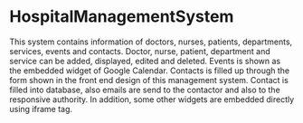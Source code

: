 # HospitalManagementSystem
This system contains information of doctors, nurses, patients, departments, services, events and contacts.
Doctor, nurse, patient, department and service can be added, displayed, edited and deleted.
Events is shown as the embedded widget of Google Calendar.
Contacts is filled up through the form shown in the front end design of this management system.
Contact is filled into database, also emails are send to the contactor and also to the responsive authority.
In addition, some other widgets are embedded directly using iframe tag.
